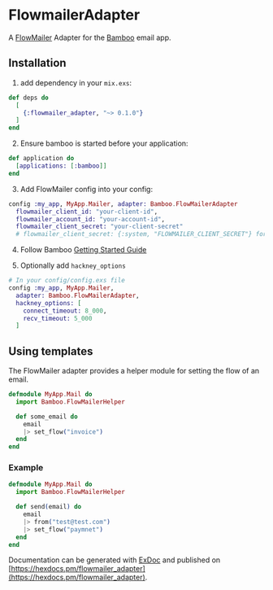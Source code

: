 # FlowmailerAdapter

A [FlowMailer](https://flowmailer.com/) Adapter for the [Bamboo](https://github.com/thoughtbot/bamboo) email app.
## Installation

1. add dependency in your `mix.exs`:

```elixir
def deps do
  [
    {:flowmailer_adapter, "~> 0.1.0"}
  ]
end
```

2. Ensure bamboo is started before your application:

```elixir
def application do
  [applications: [:bamboo]]
end
```

3. Add FlowMailer config into your config:

```elixir
config :my_app, MyApp.Mailer, adapter: Bamboo.FlowMailerAdapter
  flowmailer_client_id: "your-client-id",
  flowmailer_account_id: "your-account-id",
  flowmailer_client_secret: "your-client-secret"
  # flowmailer_client_secret: {:system, "FLOWMAILER_CLIENT_SECRET"} format as value also feasible

```

4. Follow Bamboo [Getting Started Guide](https://github.com/thoughtbot/bamboo#getting-started)

5. Optionally add `hackney_options`

```elixir
# In your config/config.exs file
config :my_app, MyApp.Mailer,
  adapter: Bamboo.FlowMailerAdapter,
  hackney_options: [
    connect_timeout: 8_000,
    recv_timeout: 5_000
  ]
```

## Using templates

The FlowMailer adapter provides a helper module for setting the flow of an
email.

```elixir
defmodule MyApp.Mail do
  import Bamboo.FlowMailerHelper

  def some_email do
    email
    |> set_flow("invoice")
  end
end
```

### Example

```elixir
defmodule MyApp.Mail do
  import Bamboo.FlowMailerHelper

  def send(email) do
    email
    |> from("test@test.com")
    |> set_flow("paymnet")
  end
end
```


Documentation can be generated with [ExDoc](https://github.com/elixir-lang/ex_doc)
and published on [https://hexdocs.pm/flowmailer_adapter](https://hexdocs.pm/flowmailer_adapter).
